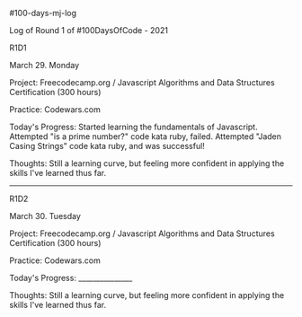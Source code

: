 #100-days-mj-log

Log of Round 1 of #100DaysOfCode - 2021

R1D1

March 29. Monday

Project: Freecodecamp.org / Javascript Algorithms and Data Structures Certification (300 hours)

Practice: Codewars.com 

Today's Progress: Started learning the fundamentals of Javascript. Attempted "is a prime number?" code kata ruby, failed. 
Attempted "Jaden Casing Strings" code kata ruby, and was successful!

Thoughts: Still a learning curve, but feeling more confident in applying the skills I've learned thus far.

----------------------------

R1D2

March 30. Tuesday

Project: Freecodecamp.org / Javascript Algorithms and Data Structures Certification (300 hours)

Practice: Codewars.com 

Today's Progress: _______________

Thoughts: Still a learning curve, but feeling more confident in applying the skills I've learned thus far.

